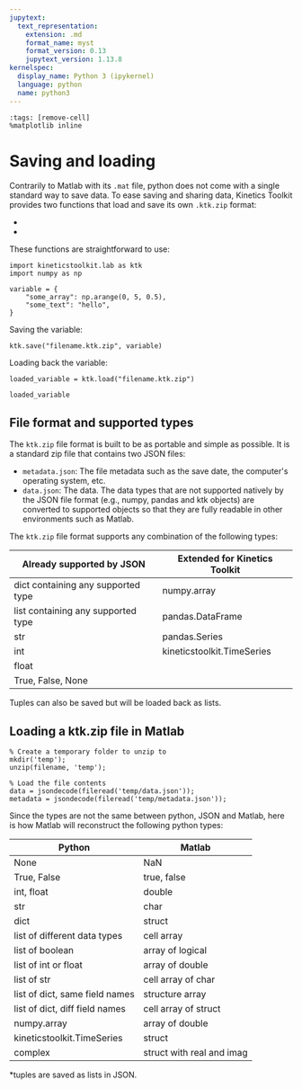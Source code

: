 ```yaml
---
jupytext:
  text_representation:
    extension: .md
    format_name: myst
    format_version: 0.13
    jupytext_version: 1.13.8
kernelspec:
  display_name: Python 3 (ipykernel)
  language: python
  name: python3
---
```


```{code-cell} ipython3
:tags: [remove-cell]
%matplotlib inline
```

# Saving and loading

Contrarily to Matlab with its `.mat` file, python does not come with a single standard way to save data. To ease saving and sharing data, Kinetics Toolkit provides two functions that load and save its own `.ktk.zip` format:

- [](api/ktk.save.rst)
- [](api/ktk.load.rst)

These functions are straightforward to use:

```{code-cell} ipython3
import kineticstoolkit.lab as ktk
import numpy as np

variable = {
    "some_array": np.arange(0, 5, 0.5),
    "some_text": "hello",
}
```

Saving the variable:

```{code-cell} ipython3
ktk.save("filename.ktk.zip", variable)
```

Loading back the variable:

```{code-cell} ipython3
loaded_variable = ktk.load("filename.ktk.zip")

loaded_variable
```

## File format and supported types

The `ktk.zip` file format is built to be as portable and simple as possible. It is a standard zip file that contains two JSON files:

- `metadata.json`: The file metadata such as the save date, the computer's operating system, etc.
- `data.json`: The data. The data types that are not supported natively by the JSON file format (e.g., numpy, pandas and ktk objects) are converted to supported objects so that they are fully readable in other environments such as Matlab.

The `ktk.zip` file format supports any combination of the following types:

| Already supported by JSON          | Extended for Kinetics Toolkit |
| ---------------------------------- | ----------------------------- |
| dict containing any supported type | numpy.array                   |
| list containing any supported type | pandas.DataFrame              |
| str                                | pandas.Series                 |
| int                                | kineticstoolkit.TimeSeries    |
| float                              |                               |
| True, False, None                  |                               |

Tuples can also be saved but will be loaded back as lists.

## Loading a ktk.zip file in Matlab

    % Create a temporary folder to unzip to
    mkdir('temp');
    unzip(filename, 'temp');

    % Load the file contents
    data = jsondecode(fileread('temp/data.json'));
    metadata = jsondecode(fileread('temp/metadata.json'));

Since the types are not the same between python, JSON and Matlab, here is how Matlab will reconstruct the following python types:

| Python                         | Matlab                    |
| ------------------------------ | ------------------------- |
| None                           | NaN                       |
| True, False                    | true, false               |
| int, float                     | double                    |
| str                            | char                      |
| dict                           | struct                    |
| list of different data types   | cell array                |
| list of boolean                | array of logical          |
| list of int or float           | array of double           |
| list of str                    | cell array of char        |
| list of dict, same field names | structure array           |
| list of dict, diff field names | cell array of struct      |
| numpy.array                    | array of double           |
| kineticstoolkit.TimeSeries     | struct                    |
| complex                        | struct with real and imag |

*tuples are saved as lists in JSON.
